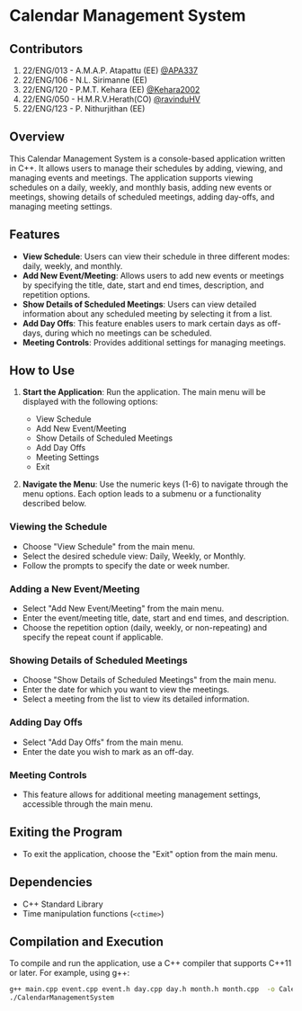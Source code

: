 # Calendar Management System

## Contributors
1. 22/ENG/013 - A.M.A.P. Atapattu (EE) [@APA337](https://github.com/APA337)
2. 22/ENG/106 - N.L. Sirimanne (EE) 
3. 22/ENG/120 - P.M.T. Kehara (EE) [@Kehara2002](https://github.com/Kehara2002)
4. 22/ENG/050 - H.M.R.V.Herath(CO) [@ravinduHV](https://github.com/ravinduHV)
5. 22/ENG/123 - P. Nithurjithan (EE) 

## Overview

This Calendar Management System is a console-based application written in C++. It allows users to manage their schedules by adding, viewing, and managing events and meetings. The application supports viewing schedules on a daily, weekly, and monthly basis, adding new events or meetings, showing details of scheduled meetings, adding day-offs, and managing meeting settings.

## Features

- **View Schedule**: Users can view their schedule in three different modes: daily, weekly, and monthly.
- **Add New Event/Meeting**: Allows users to add new events or meetings by specifying the title, date, start and end times, description, and repetition options.
- **Show Details of Scheduled Meetings**: Users can view detailed information about any scheduled meeting by selecting it from a list.
- **Add Day Offs**: This feature enables users to mark certain days as off-days, during which no meetings can be scheduled.
- **Meeting Controls**: Provides additional settings for managing meetings.

## How to Use

1. **Start the Application**: Run the application. The main menu will be displayed with the following options:
    - View Schedule
    - Add New Event/Meeting
    - Show Details of Scheduled Meetings
    - Add Day Offs
    - Meeting Settings
    - Exit

2. **Navigate the Menu**: Use the numeric keys (1-6) to navigate through the menu options. Each option leads to a submenu or a functionality described below.

### Viewing the Schedule

- Choose "View Schedule" from the main menu.
- Select the desired schedule view: Daily, Weekly, or Monthly.
- Follow the prompts to specify the date or week number.

### Adding a New Event/Meeting

- Select "Add New Event/Meeting" from the main menu.
- Enter the event/meeting title, date, start and end times, and description.
- Choose the repetition option (daily, weekly, or non-repeating) and specify the repeat count if applicable.

### Showing Details of Scheduled Meetings

- Choose "Show Details of Scheduled Meetings" from the main menu.
- Enter the date for which you want to view the meetings.
- Select a meeting from the list to view its detailed information.

### Adding Day Offs

- Select "Add Day Offs" from the main menu.
- Enter the date you wish to mark as an off-day.

### Meeting Controls

- This feature allows for additional meeting management settings, accessible through the main menu.

## Exiting the Program

- To exit the application, choose the "Exit" option from the main menu.

## Dependencies

- C++ Standard Library
- Time manipulation functions (`<ctime>`)

## Compilation and Execution

To compile and run the application, use a C++ compiler that supports C++11 or later. For example, using g++:

```bash
g++ main.cpp event.cpp event.h day.cpp day.h month.h month.cpp  -o CalendarManagementSystem
./CalendarManagementSystem
```

